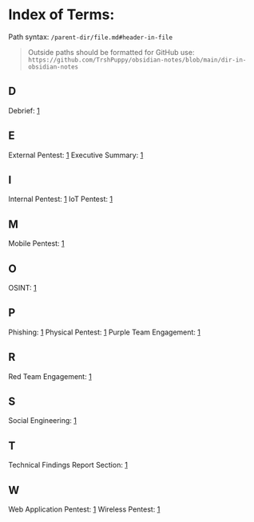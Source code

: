 
# Index of Terms:
Path syntax: `/parent-dir/file.md#header-in-file`
>	Outside paths should be formatted for GitHub use: `https://github.com/TrshPuppy/obsidian-notes/blob/main/dir-in-obsidian-notes`

## D
Debrief: [1](/practical-ethical-hacking/intro.md#debrief)

## E
External Pentest: [1](/practical-ethical-hacking/intro.md#external-network-pentest)
Executive Summary: [1](/practical-ethical-hacking/intro.md#executive-summary)

## I
Internal Pentest: [1](/practical-ethical-hacking/intro.md#internal-network-pentest)
IoT Pentest: [1](/practical-ethical-hacking/intro.md#iot-pentest)

## M
Mobile Pentest: [1](/practical-ethical-hacking/intro.md#mobile-pentest)

## O
OSINT: [1](/practical-ethical-hacking/intro.md#OSINT)

## P
Phishing: [1](https://github.com/TrshPuppy/obsidian-notes/blob/main/cybersecurity/attacks/phishing.md)
Physical Pentest: [1](/practical-ethical-hacking/intro.md#physical-pentest)
Purple Team Engagement: [1](/practical-ethical-hacking/intro.md#purple-team-engagement)

## R
Red Team Engagement: [1](/practical-ethical-hacking/intro.md#red-team-engagement)

## S
Social Engineering: [1](/practical-ethical-hacking/intro.md#social-engineering)

## T
Technical Findings Report Section: [1](/practical-ethical-hacking/intro.md#technical-findings-section)

## W
Web Application Pentest: [1](/practical-ethical-hacking/intro.md#web-application-pentest)
Wireless Pentest: [1](/practical-ethical-hacking/intro.md#wireless-pentest)
























